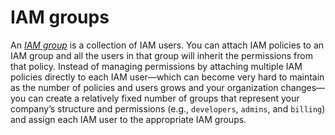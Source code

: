 # IAM groups

An _[IAM group](https://docs.aws.amazon.com/IAM/latest/UserGuide/id_groups.html)_ is a collection of IAM users. You can
attach IAM policies to an IAM group and all the users in that group will inherit the permissions from that policy.
Instead of managing permissions by attaching multiple IAM policies directly to each IAM user—which can become very hard
to maintain as the number of policies and users grows and your organization changes—you can create a relatively fixed
number of groups that represent your company’s structure and permissions (e.g., `developers`, `admins`, and `billing`)
and assign each IAM user to the appropriate IAM groups.






<!-- ##DOCS-SOURCER-START
{"sourcePlugin":"Local File Copier","hash":"6ed6987baac0556cbd72538586818a92"}
##DOCS-SOURCER-END -->
